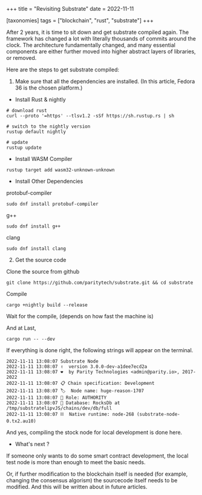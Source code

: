 +++
title = "Revisiting Substrate"
date = 2022-11-11

[taxonomies] 
tags = ["blockchain", "rust", "substrate"]
+++

After 2 years, it is time to sit down and get substrate compiled again. The framework has changed a lot with literally thousands of commits around the clock. The architecture fundamentally changed, and many essential components are either further moved into higher abstract layers of libraries, or removed.

Here are the steps to get substrate compiled:

1. Make sure that all the dependencies are installed. (In this article, Fedora 36 is the chosen platform.)


- Install Rust & nightly

```
# download rust
curl --proto '=https' --tlsv1.2 -sSf https://sh.rustup.rs | sh

# switch to the nightly version
rustup default nightly

# update
rustup update
```

- Install WASM Compiler

`rustup target add wasm32-unknown-unknown`

- Install Other Dependencies

protobuf-compiler

`sudo dnf install protobuf-compiler`

g++

`sudo dnf install g++`

clang

`sudo dnf install clang`

2. Get the source code

Clone the source from github

`git clone https://github.com/paritytech/substrate.git && cd substrate`

Compile

`cargo +nightly build --release`

Wait for the compile, (depends on how fast the machine is)

And at Last,

`cargo run -- --dev`


If everything is done right, the following strings will appear on the terminal.

```
2022-11-11 13:08:07 Substrate Node
2022-11-11 13:08:07 ✌️  version 3.0.0-dev-a1dee7ecd2a
2022-11-11 13:08:07 ❤️  by Parity Technologies <admin@parity.io>, 2017-2022
2022-11-11 13:08:07 📋 Chain specification: Development
2022-11-11 13:08:07 🏷  Node name: huge-reason-1707
2022-11-11 13:08:07 👤 Role: AUTHORITY
2022-11-11 13:08:07 💾 Database: RocksDb at /tmp/substratelipvJS/chains/dev/db/full
2022-11-11 13:08:07 ⛓  Native runtime: node-268 (substrate-node-0.tx2.au10)
```

And yes, compiling the stock node for local development is done here.

- What's next ?

If someone only wants to do some smart contract development, the local test node is more than enough to meet the basic needs.

Or, if further modification to the blockchain itself is needed (for example, changing the consensus algorism) the sourcecode itself needs to be modified. And this will be written about in future articles.
